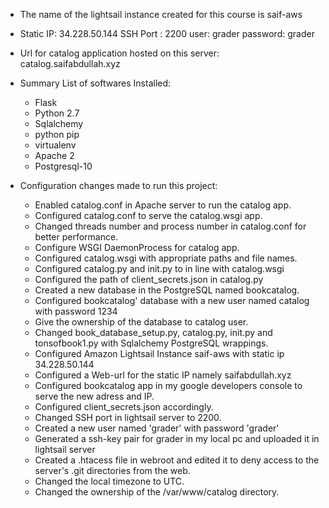 
- The name of the lightsail instance created for this course is saif-aws
- Static IP: 34.228.50.144   SSH Port : 2200    user: grader password: grader
- Url for catalog application hosted on this server: catalog.saifabdullah.xyz
- Summary List of softwares Installed:
    - Flask
    - Python 2.7
    - Sqlalchemy
    - python pip
    - virtualenv
    - Apache 2
    - Postgresql-10
    
- Configuration changes made to run this project:

    - Enabled catalog.conf in Apache server to run the catalog app.
    - Configured catalog.conf to serve the catalog.wsgi app.
    - Changed threads number and process number in catalog.conf for better performance.
    - Configure WSGI DaemonProcess for catalog app.
    - Configured catalog.wsgi with appropriate paths and file names.
    - Configured catalog.py and init.py to in line with catalog.wsgi
    - Configured the path  of client_secrets.json in catalog.py
    - Created a new database in the PostgreSQL named bookcatalog.
    - Configured bookcatalog' database with a new user named catalog with password 1234 
    - Give the ownership of the database to catalog user.
    - Changed book_database_setup.py, catalog.py, init.py and tonsofbook1.py with Sqlalchemy PostgreSQL wrappings.
    - Configured Amazon Lightsail Instance saif-aws with static ip 34.228.50.144
    - Configured a Web-url for the static IP namely saifabdullah.xyz
    - Configured bookcatalog app in my google developers console to serve the new adress and IP.
    - Configured client_secrets.json accordingly.
    - Changed SSH port in lightsail server to 2200.
    - Created a new user named 'grader' with password 'grader'
    - Generated a ssh-key pair for grader in my local pc and uploaded it in lightsail server
    - Created a .htacess file in webroot and edited it to deny access to the server's .git directories from the web.
    - Changed the local timezone to UTC.
    - Changed the ownership of the /var/www/catalog directory.
    
